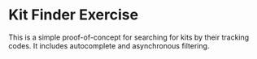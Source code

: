# Kit Finder Exercise

This is a simple proof-of-concept for searching for kits by their tracking codes. It includes autocomplete and asynchronous filtering.
